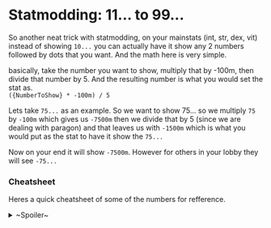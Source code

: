 # Statmodding: 11... to 99...  
So another neat trick with statmodding, on your mainstats (int, str, dex, vit) instead of showing `10...` you can actually have it show any 2 numbers followed by dots that you want. And the math here is very simple.  
  
basically, take the number you want to show, multiply that by -100m, then divide that number by 5. And the resulting number is what you would set the stat as.  
`({NumberToShow} * -100m) / 5`  
  
Lets take `75...` as an example. So we want to show 75... so we multiply `75` by `-100m` which gives us `-7500m` then we divide that by 5 (since we are dealing with paragon) and that leaves us with `-1500m` which is what you would put as the stat to have it show the `75...`  
  
Now on your end it will show `-7500m`. However for others in your lobby they will see `-75...`  

### Cheatsheet  
Heres a quick cheatsheet of some of the numbers for refference.  
<details>
  <summary>~Spoiler~</summary>
  <p>  
  * **[25]** `-500,000,000`
  * **[50]** `-1,000,000,000`
  * **[75]** `-1,500,000,000`
  * **[99]** `-1,980,000,000`
  </p>
</details>
